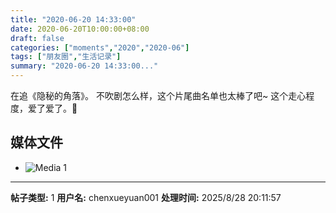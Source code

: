 ```yaml
---
title: "2020-06-20 14:33:00"
date: 2020-06-20T10:00:00+08:00
draft: false
categories: ["moments","2020","2020-06"]
tags: ["朋友圈","生活记录"]
summary: "2020-06-20 14:33:00..."
---
```


在追《隐秘的角落》。
不吹剧怎么样，这个片尾曲名单也太棒了吧~
这个走心程度，爱了爱了。🥰

## 媒体文件

- ![Media 1](/Moments/photos/2020-06-20/202006201433000.jpg)

---

**帖子类型:** 1
**用户名:** chenxueyuan001
**处理时间:** 2025/8/28 20:11:57
